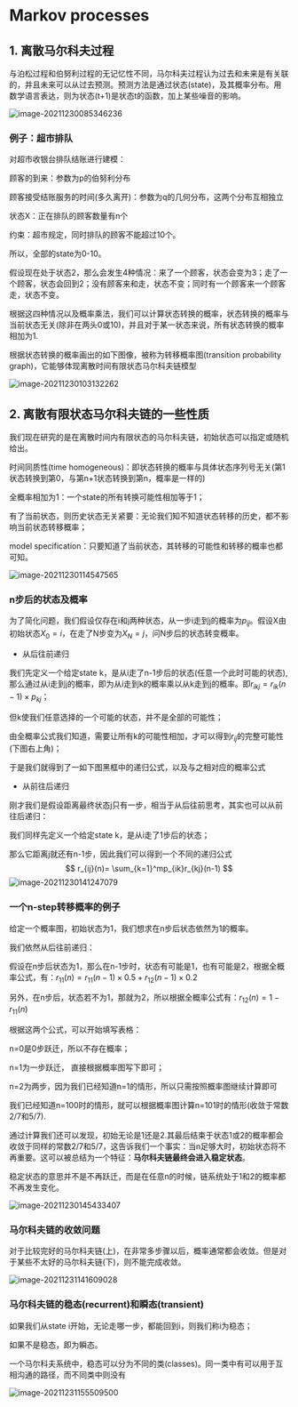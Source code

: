 # Markov processes

## 1. 离散马尔科夫过程

与泊松过程和伯努利过程的无记忆性不同，马尔科夫过程认为过去和未来是有关联的，并且未来可以从过去预测。预测方法是通过状态(state)，及其概率分布。用数学语言表达，则为状态(t+1)是状态t的函数，加上某些噪音的影响。

![image-20211230085346236](https://gitee.com/joy_thestraydog/typora/raw/master/img/image-20211230085346236.png)

### 例子：超市排队

对超市收银台排队结账进行建模：

顾客的到来：参数为p的伯努利分布

顾客接受结账服务的时间(多久离开)：参数为q的几何分布，这两个分布互相独立

状态X：正在排队的顾客数量有n个

约束：超市规定，同时排队的顾客不能超过10个。

所以，全部的state为0-10。

假设现在处于状态2，那么会发生4种情况：来了一个顾客，状态会变为3；走了一个顾客，状态会回到2；没有顾客来和走，状态不变；同时有一个顾客来一个顾客走，状态不变。

根据这四种情况以及概率乘法，我们可以计算状态转换的概率，状态转换的概率与当前状态无关(除非在两头0或10)，并且对于某一状态来说，所有状态转换的概率相加为1.

根据状态转换的概率画出的如下图像，被称为转移概率图(transition probability graph)，它能够体现离散时间有限状态马尔科夫链模型

![image-20211230103132262](https://gitee.com/joy_thestraydog/typora/raw/master/img/image-20211230103132262.png)

## 2. 离散有限状态马尔科夫链的一些性质

我们现在研究的是在离散时间内有限状态的马尔科夫链，初始状态可以指定或随机给出。

时间同质性(time homogeneous)：即状态转换的概率与具体状态序列号无关(第1状态转换到第0，与第n+1状态转换到第n，概率是一样的)

全概率相加为1：一个state的所有转换可能性相加等于1；

有了当前状态，则历史状态无关紧要：无论我们知不知道状态转移的历史，都不影响当前状态转移概率；

model specification：只要知道了当前状态，其转移的可能性和转移的概率也都可知。

![image-20211230114547565](https://gitee.com/joy_thestraydog/typora/raw/master/img/image-20211230114547565.png)

### n步后的状态及概率

为了简化问题，我们假设仅存在i和j两种状态，从一步i走到j的概率为$p_{ij}$。假设X由初始状态$X_0=i$，在走了N步变为$X_N=j$，问N步后的状态转变概率。

- 从后往前递归

我们先定义一个给定state k，是从i走了n-1步后的状态(任意一个此时可能的状态),那么通过从i走到j的概率，即为从i走到k的概率乘以从k走到j的概率。即$r_{ikj}=r_{ik}(n-1) \times p_{kj}$；

但k使我们任意选择的一个可能的状态，并不是全部的可能性；

由全概率公式我们知道，需要让所有k的可能性相加，才可以得到$r_{ij}$的完整可能性(下图右上角)；

于是我们就得到了一如下图黑框中的递归公式，以及与之相对应的概率公式

- 从前往后递归

刚才我们是假设距离最终状态j只有一步，相当于从后往前思考，其实也可以从前往后递归：

我们同样先定义一个给定state k，是从i走了1步后的状态；

那么它距离j就还有n-1步，因此我们可以得到一个不同的递归公式
$$
r_{ij}(n)= \sum_{k=1}^mp_{ik}r_{kj}(n-1)
$$
![image-20211230141247079](https://gitee.com/joy_thestraydog/typora/raw/master/img/image-20211230141247079.png)

### 一个n-step转移概率的例子

给定一个概率图，初始状态为1，我们想求在n步后状态依然为1的概率。

我们依然从后往前递归：

假设在n步后状态为1，那么在n-1步时，状态有可能是1，也有可能是2，根据全概率公式，有：$r_{11}(n)=r_{11}(n-1) \times0.5+r_{12}(n-1)\times0.2$

另外，在n步后，状态若不为1，那就为2，所以根据全概率公式有：$r_{12}(n)=1-r_{11}(n)$

根据这两个公式，可以开始填写表格：

n=0是0步跃迁，所以不存在概率；

n=1为一步跃迁， 直接根据概率图写下即可；

n=2为两步，因为我们已经知道n=1的情形，所以只需按照概率图继续计算即可

我们已经知道n=100时的情形，就可以根据概率图计算n=101时的情形(收敛于常数2/7和5/7).

通过计算我们还可以发现，初始无论是1还是2.其最后结束于状态1或2的概率都会收敛于同样的常数2/7和5/7，这告诉我们一个事实：当n足够大时，初始状态将不再重要。这可以被总结为一个特征：**马尔科夫链最终会进入稳定状态**。

稳定状态的意思并不是不再跃迁，而是在任意n的时候，链系统处于1和2的概率都不再发生变化。

![image-20211230145433407](https://gitee.com/joy_thestraydog/typora/raw/master/img/image-20211230145433407.png)

### 马尔科夫链的收敛问题

对于比较完好的马尔科夫链(上)，在非常多步骤以后，概率通常都会收敛。但是对于某些不太好的马尔科夫链(下)，则不能完成收敛。

![image-20211231141609028](https://gitee.com/joy_thestraydog/typora/raw/master/img/image-20211231141609028.png)

### 马尔科夫链的稳态(recurrent)和瞬态(transient)

如果我们从state i开始，无论走哪一步，都能回到i，则我们称i为稳态；

如果不是稳态，即为瞬态。

一个马尔科夫系统中，稳态可以分为不同的类(classes)。同一类中有可以用于互相沟通的路径，而不同类中则没有

![image-20211231155509500](https://gitee.com/joy_thestraydog/typora/raw/master/img/image-20211231155509500.png)